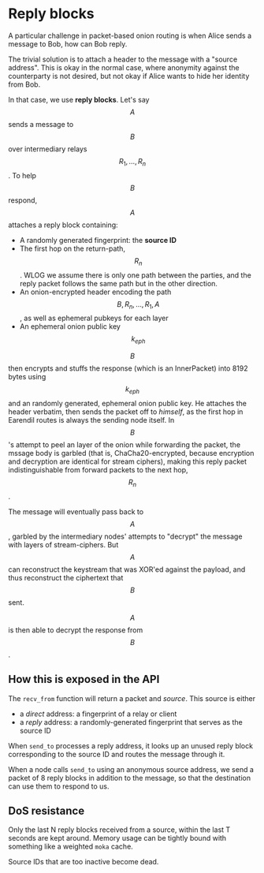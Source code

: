 # Reply blocks

A particular challenge in packet-based onion routing is when Alice sends a message to Bob, how can Bob reply.

The trivial solution is to attach a header to the message with a "source address". This is okay in the normal case, where anonymity against the counterparty is not desired, but not okay if Alice wants to hide her identity from Bob.

In that case, we use **reply blocks**. Let's say $$A$$ sends a message to $$B$$ over intermediary relays $$R_1,\dots,R_n$$. To help $$B$$ respond, $$A$$ attaches a reply block containing:

* A randomly generated fingerprint: the **source ID**
* The first hop on the return-path, $$R_n$$. WLOG we assume there is only one path between the parties, and the reply packet follows the same path but in the other direction.
* An onion-encrypted header encoding the path $$B,R_n,\dots,R_1,A$$, as well as ephemeral pubkeys for each layer
* An ephemeral onion public key $$k_{eph}$$

$$B$$ then encrypts and stuffs the response (which is an InnerPacket) into 8192 bytes using $$k_{eph}$$and an randomly generated, ephemeral onion public key. He attaches the header verbatim, then sends the packet off to _himself_, as the first hop in Earendil routes is always the sending node itself. In $$B$$'s attempt to peel an layer of the onion while forwarding the packet, the mssage body is garbled (that is, ChaCha20-encrypted, because encryption and decryption are identical for stream ciphers), making this reply packet indistinguishable from forward packets to the next hop, $$R_n$$.

The message will eventually pass back to $$A$$, garbled by the intermediary nodes' attempts to "decrypt" the message with layers of stream-ciphers. But $$A$$ can reconstruct the keystream that was XOR'ed against the payload, and thus reconstruct the ciphertext that $$B$$ sent.

$$A$$ is then able to decrypt the response from $$B$$.

## How this is exposed in the API

The `recv_from` function will return a packet and _source_. This source is either

* a _direct_ address: a fingerprint of a relay or client
* a _reply_ address: a randomly-generated fingerprint that serves as the source ID

When `send_to` processes a reply address, it looks up an unused reply block corresponding to the source ID and routes the message through it.

When a node calls `send_to` using an anonymous source address, we send a packet of 8 reply blocks in addition to the message, so that the destination can use them to respond to us.

## DoS resistance

Only the last N reply blocks received from a source, within the last T seconds are kept around. Memory usage can be tightly bound with something like a weighted `moka` cache.

Source IDs that are too inactive become dead.
